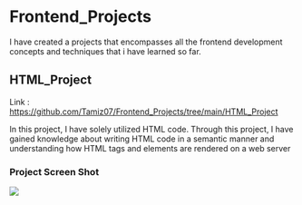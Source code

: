 # Frontend_Projects

I have created a projects that encompasses all the frontend development concepts and techniques that i have learned so far.

## HTML_Project
Link : https://github.com/Tamiz07/Frontend_Projects/tree/main/HTML_Project
<p>In this project, I have solely utilized HTML code. Through this project, I have gained knowledge about writing HTML code in a semantic manner and understanding how HTML tags and elements are rendered on a web server</p>
<h3>Project Screen Shot</h3>
<img src="https://github.com/Tamiz07/Frontend_Projects/assets/118349184/02cd4873-9ab1-4ec9-84b3-1c540fddd0e5">


